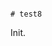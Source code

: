                                                                                                                                                                                                                                                          # test8

Init.
